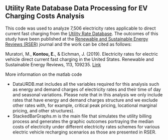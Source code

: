 ## Utility Rate Database Data Processing for EV Charging Costs Analysis
This code was used to analyze 7,506 electricity rates applicable to direct current fast charging from the [Utility Rate Database](https://openei.org/wiki/Utility_Rate_Database). The outcomes of this study have been published at the [Renewable and Sustainable Energy Reviews (RSER)](https://www.journals.elsevier.com/renewable-and-sustainable-energy-reviews) journal and the work can be cited as follows:

Muratori, M., **Kontou, E.**, & Eichman, J. (2019). Electricity rates for electric vehicle direct current fast charging in the United States. Renewable and Sustainable Energy Reviews, 113, 109235. [Link](https://doi.org/10.1016/j.rser.2019.06.042)

More information on the matlab code
* DataURDB.mat includes all the variables required for this analysis such as energy and demand charges of electricity rates and their time of day and seasonal variations. Please note that in this analysis we only include rates that have energy and demand charges structure and we exclude other rates with, for example, critical peak pricing, locational marginal pricing, and other structures).
* StackedBarGraphs.m is the main file that simulates the utility billing process and generates the graphic outcomes portraying the median costs of electricity under different electricity rates schemes for various electric vehicle recharging scenarios as those are presented in RSER.


